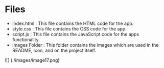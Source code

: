 # Files

* index.html : This file contains the HTML code for the app.
* style.css : This file contains the CSS code for the app.
* script.js : This file contains the JavaScript code for the apps functionality. 
* images Folder : This folder contains the images which are used in the README, icon, and on the project itself.

![] (./images/image17.png)
